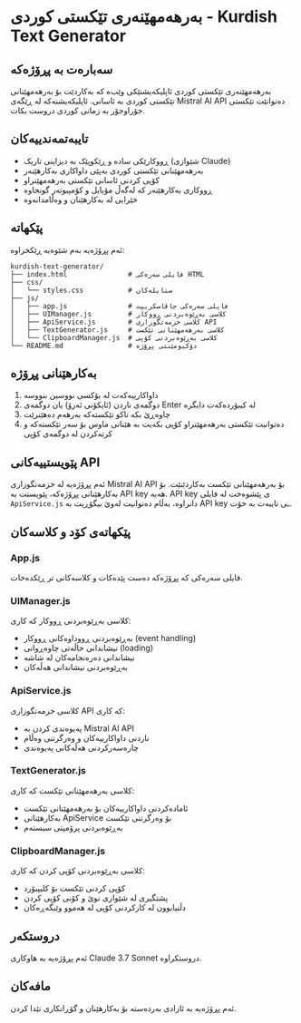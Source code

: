 # بەرهەمهێنەری تێکستی کوردی - Kurdish Text Generator

## سەبارەت بە پڕۆژەکە

بەرهەمهێنەری تێکستی کوردی ئاپلیکەیشنێکی وێب‌ە کە بەکاردێت بۆ بەرهەمهێنانی تێکستی کوردی بە ئاسانی. ئاپلیکەیشنەکە لە ڕێگەی Mistral AI API دەتوانێت تێکستی جۆراوجۆر بە زمانی کوردی دروست بکات.

## تایبەتمەندییەکان

- ڕووکارێکی سادە و ڕێکوپێک بە دیزاینی تاریک (شێوازی Claude)
- بەرهەمهێنانی تێکستی کوردی بەپێی داواکاری بەکارهێنەر
- کۆپی کردنی ئاسانی تێکستی بەرهەمهێنراو
- ڕووکاری بەکارهێنەر کە لەگەڵ مۆبایل و کۆمپیوتەر گونجاوە
- خێرایی لە بەکارهێنان و وەڵامدانەوە

## پێکهاتە

ئەم پڕۆژەیە بەم شێوەیە ڕێکخراوە:

```
kurdish-text-generator/
├── index.html               # فایلی سەرەکی HTML
├── css/
│   └── styles.css           # ستایلەکان
├── js/
│   ├── app.js               # فایلی سەرەکی جاڤاسکریپت
│   ├── UIManager.js         # کلاسی بەڕێوەبردنی ڕووکار
│   ├── ApiService.js        # کلاسی خزمەتگوزاری API
│   ├── TextGenerator.js     # کلاسی بەرهەمهێنانی تێکست
│   └── ClipboardManager.js  # کلاسی بەڕێوەبردنی کۆپی
└── README.md                # دۆکیومێنتی پڕۆژە
```

## بەکارهێنانی پڕۆژە

1. داواکارییەکەت لە بۆکسی نووسین بنووسە
2. دوگمەی ناردن (ئایکۆنی ئەرۆ) یان دوگمەی Enter لە کیبۆردەکەت دابگرە
3. چاوەڕێ بکە تاکو تێکستەکە بەرهەم دەهێنرێت
4. دەتوانیت تێکستی بەرهەمهێنراو کۆپی بکەیت بە هێنانی ماوس بۆ سەر تێکستەکە و کرتەکردن لە دوگمەی کۆپی

## پێویستییەکانی API

ئەم پڕۆژەیە لە خزمەتگوزاری Mistral AI API بۆ بەرهەمهێنانی تێکست بەکاردێنێت. بۆ بەکارهێنانی پڕۆژەکە، پێویستت بە API key هەیە. API key ی پێشوەخت لە فایلی `ApiService.js` دانراوە، بەڵام دەتوانیت لەوێ بیگۆڕیت بە API key ـی تایبەت بە خۆت.

## پێکهاتەی کۆد و کلاسەکان

### App.js
فایلی سەرەکی کە پڕۆژەکە دەست پێدەکات و کلاسەکانی تر ڕێکدەخات.

### UIManager.js
کلاسی بەڕێوەبردنی ڕووکار کە کاری:
- بەڕێوەبردنی ڕووداوەکانی ڕووکار (event handling)
- نیشاندانی حاڵەتی چاوەڕوانی (loading)
- نیشاندانی دەرەنجامەکان لە شاشە
- بەڕێوەبردنی نیشاندانی هەڵەکان

### ApiService.js
کلاسی خزمەتگوزاری API کە کاری:
- پەیوەندی کردن بە Mistral AI API
- ناردنی داواکارییەکان و وەرگرتنی وەڵام
- چارەسەرکردنی هەڵەکانی پەیوەندی

### TextGenerator.js
کلاسی بەرهەمهێنانی تێکست کە کاری:
- ئامادەکردنی داواکارییەکان بۆ بەرهەمهێنانی تێکست
- بەکارهێنانی ApiService بۆ وەرگرتنی تێکست
- بەڕێوەبردنی پرۆمپتی سیستەم

### ClipboardManager.js
کلاسی بەڕێوەبردنی کۆپی کردن کە کاری:
- کۆپی کردنی تێکست بۆ کلیپبۆرد
- پشتگیری لە شێوازی نوێ و کۆنی کۆپی کردن
- دڵنیابوون لە کارکردنی کۆپی لە هەموو وێبگەڕەکان

## دروستکەر

ئەم پڕۆژەیە بە هاوکاری Claude 3.7 Sonnet دروستکراوە.

## مافەکان

ئەم پڕۆژەیە بە ئازادی بەردەستە بۆ بەکارهێنان و گۆڕانکاری تێدا کردن.